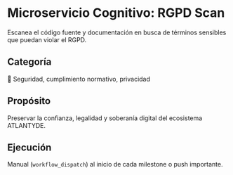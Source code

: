 # Microservicio Cognitivo: RGPD Scan

Escanea el código fuente y documentación en busca de términos sensibles que puedan violar el RGPD.

## Categoría
🔐 Seguridad, cumplimiento normativo, privacidad

## Propósito
Preservar la confianza, legalidad y soberanía digital del ecosistema ATLANTYDE.

## Ejecución
Manual (`workflow_dispatch`) al inicio de cada milestone o push importante.